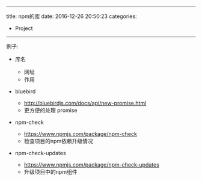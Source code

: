----
title: npm的库
date: 2016-12-26 20:50:23
categories:
- Project
----
例子:
* 库名
  * 网址
  * 作用
  
* bluebird
  * <http://bluebirdjs.com/docs/api/new-promise.html>
  * 更方便的处理 promise
* npm-check
  * <https://www.npmjs.com/package/npm-check>
  * 检查项目的npm依赖升级情况
* npm-check-updates
  * <https://www.npmjs.com/package/npm-check-updates>
  * 升级项目中的npm组件